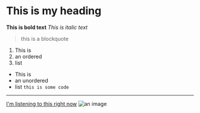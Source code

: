 # This is my heading 
**This is bold text** 
_This is italic text_
> this is a blockquote
1. This is
2. an ordered
3. list
- This is
- an unordered
- list
`this is some code`
--- 
[I'm listening to this right now](https://open.spotify.com/track/3jnYlchDDAiLzfkPPy12ig?si=0e1404b5c1744130)
![an image](image.jpg)
